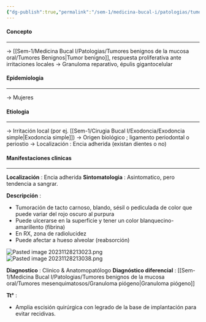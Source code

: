 ```yaml
---
{"dg-publish":true,"permalink":"/sem-1/medicina-bucal-i/patologias/tumores-benignos-de-la-mucosa-oral/tumores-mesenquimatosos/gpcg/"}
---
```



#### Concepto
---

→ [[Sem-1/Medicina Bucal I/Patologias/Tumores benignos de la mucosa oral/Tumores Benignos\|Tumor benigno]], respuesta proliferativa ante irritaciones locales
→ Granuloma reparativo, épulis gigantocelular

#### Epidemiologia
---

→ Mujeres 
#### Etiologia
---

→ Irritación local (por ej. [[Sem-1/Cirugia Bucal I/Exodoncia/Exodoncia simple\|Exodoncia simple]])
→ Origen biológico ; ligamento periodontal o periostio
→ Localización : Encia adherida (existan dientes o no)

#### Manifestaciones clinicas
---

**Localización** : Encia adherida
**Sintomatologia** : Asintomatico, pero tendencia a sangrar.

**Descripción** :
- Tumoración de tacto carnoso, blando, sésil o pediculada de color que puede variar del rojo oscuro al purpura
- Puede ulcerarse en la superficie y tener un color blanquecino-amarillento (fibrina)
- En RX, zona de radiolucidez
- Puede afectar a hueso alveolar (reabsorción)

![Pasted image 20231128213023.png](/img/user/Sem-1/Cirugia%20Bucal%20I/Medias/Pasted%20image%2020231128213023.png)
![Pasted image 20231128213038.png](/img/user/Sem-1/Cirugia%20Bucal%20I/Medias/Pasted%20image%2020231128213038.png)

**Diagnostico** : Clinico & Anatomopatólogo
**Diagnóstico diferencial** : [[Sem-1/Medicina Bucal I/Patologias/Tumores benignos de la mucosa oral/Tumores mesenquimatosos/Granuloma piógeno\|Granuloma piógeno]]

**Tt°** :
- Amplia escisión quirúrgica con legrado de la base de implantación para evitar recidivas.